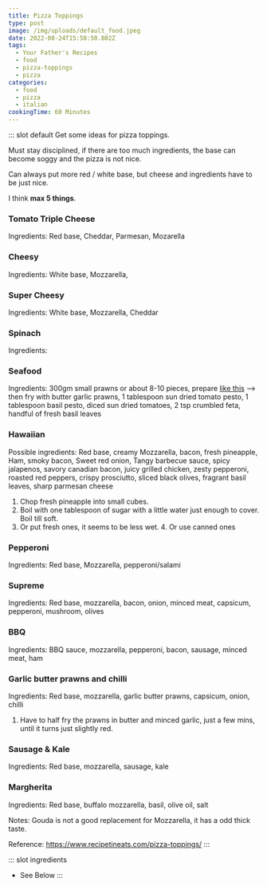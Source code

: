 ```yaml
---
title: Pizza Toppings
type: post
image: /img/uploads/default_food.jpeg
date: 2022-08-24T15:58:50.802Z
tags:
  - Your Father's Recipes
  - food
  - pizza-toppings
  - pizza
categories:
  - food
  - pizza
  - italian
cookingTime: 60 Minutes
---
```

::: slot default
Get some ideas for pizza toppings. 

<!-- more -->

Must stay disciplined, if there are too much ingredients, the base can become soggy and the pizza is not nice. 

C﻿an always put more red / white base, but cheese and ingredients have to be just nice.

I﻿ think **max 5 things**.

### Tomato Triple Cheese
Ingredients: Red base, Cheddar, Parmesan, Mozarella

### Cheesy
Ingredients: White base, Mozzarella, 

### Super Cheesy
Ingredients: White base, Mozzarella, Cheddar

### Spinach
Ingredients: 

### Seafood

I﻿ngredients: 300gm small prawns or about 8-10 pieces, prepare [like this](https://recipes.punggolgp.com/posts/preparing-peeled-prawns.html) --> then fry with butter garlic prawns, 1 tablespoon sun dried tomato pesto, 1 tablespoon basil pesto, diced sun dried tomatoes, 2 tsp crumbled feta, handful of fresh basil leaves

### Hawaiian

P﻿ossible ingredients: Red base, creamy Mozzarella, bacon, fresh pineapple, Ham, smoky bacon, Sweet red onion, Tangy barbecue sauce, spicy jalapenos, savory canadian bacon, juicy grilled chicken, zesty pepperoni, roasted red peppers, crispy prosciutto, sliced black olives, fragrant basil leaves, sharp parmesan cheese

1. Chop fresh pineapple into small cubes.
2. Boil with one tablespoon of sugar with a little water just enough to cover. Boil till soft.
3. Or put fresh ones, it seems to be less wet.
   4﻿. Or use canned ones

### Pepperoni

Ingredients: Red base, Mozzarella, pepperoni/salami

### Supreme

Ingredients: Red base, mozzarella, bacon, onion, minced meat, capsicum, pepperoni, mushroom, olives

### BBQ

Ingredients: BBQ sauce, mozzarella, pepperoni, bacon, sausage,  minced meat, ham

### Garlic butter prawns and chilli

Ingredients: Red base, mozzarella, garlic butter prawns, capsicum, onion, chilli

1. Have to half fry the prawns in butter and minced garlic, just a few mins, until it turns just slightly red.

### Sausage & Kale

Ingredients: Red base, mozzarella, sausage, kale

### Margherita

Ingredients: Red base, buffalo mozzarella, basil, olive oil, salt

Notes: Gouda is not a good replacement for Mozzarella, it has a odd thick taste.

Reference: 
https://www.recipetineats.com/pizza-toppings/
:::

::: slot ingredients

* See Below
  :::
